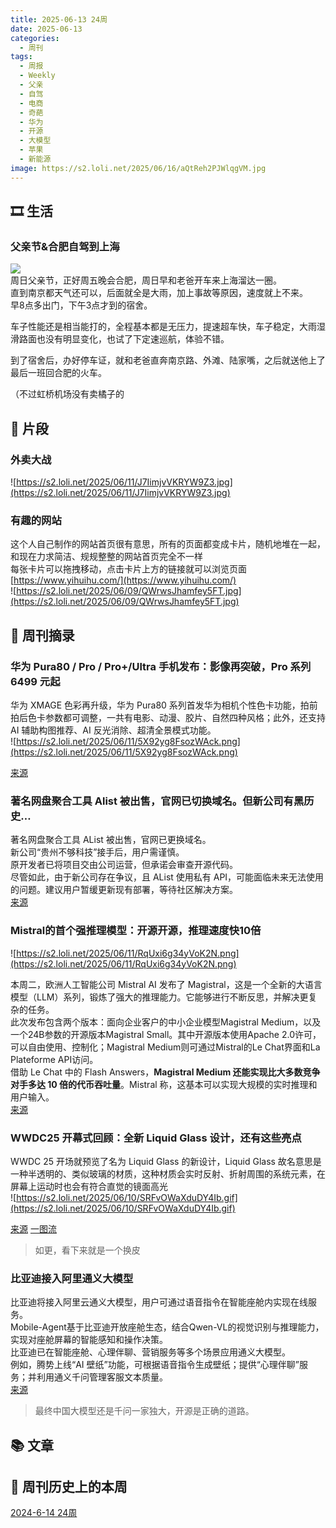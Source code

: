 ```yaml
---
title: 2025-06-13 24周
date: 2025-06-13
categories:
  - 周刊
tags:
  - 周报
  - Weekly
  - 父亲
  - 自驾
  - 电商
  - 奇葩
  - 华为
  - 开源
  - 大模型
  - 苹果
  - 新能源
image: https://s2.loli.net/2025/06/16/aQtReh2PJWlqgVM.jpg
---
```

## 🎞️ 生活
### 父亲节&合肥自驾到上海
![](https://s2.loli.net/2025/06/16/aQtReh2PJWlqgVM.jpg)  
周日父亲节，正好周五晚会合肥，周日早和老爸开车来上海溜达一圈。  
直到南京都天气还可以，后面就全是大雨，加上事故等原因，速度就上不来。  
早8点多出门，下午3点才到的宿舍。

车子性能还是相当能打的，全程基本都是无压力，提速超车快，车子稳定，大雨湿滑路面也没有明显变化，也试了下定速巡航，体验不错。

到了宿舍后，办好停车证，就和老爸直奔南京路、外滩、陆家嘴，之后就送他上了最后一班回合肥的火车。

（不过虹桥机场没有卖橘子的
## 💭 片段
### 外卖大战
![https://s2.loli.net/2025/06/11/J7IimjvVKRYW9Z3.jpg](https://s2.loli.net/2025/06/11/J7IimjvVKRYW9Z3.jpg)

### 有趣的网站
这个人自己制作的网站首页很有意思，所有的页面都变成卡片，随机地堆在一起，和现在力求简洁、规规整整的网站首页完全不一样  
每张卡片可以拖拽移动，点击卡片上方的链接就可以浏览页面  
[https://www.yihuihu.com/](https://www.yihuihu.com/)  
![https://s2.loli.net/2025/06/09/QWrwsJhamfey5FT.jpg](https://s2.loli.net/2025/06/09/QWrwsJhamfey5FT.jpg)

## 📰 周刊摘录
### 华为 Pura80 / Pro / Pro+/Ultra 手机发布：影像再突破，Pro 系列 6499 元起
华为 XMAGE 色彩再升级，华为 Pura80 系列首发华为相机个性色卡功能，拍前拍后色卡参数都可调整，一共有电影、动漫、胶片、自然四种风格；此外，还支持 AI 辅助构图推荐、AI 反光消除、超清全景模式功能。  
![https://s2.loli.net/2025/06/11/5X92yg8FsozWAck.png](https://s2.loli.net/2025/06/11/5X92yg8FsozWAck.png)

[来源](https://www.ithome.com/0/860/029.htm)

### 著名网盘聚合工具 Alist 被出售，官网已切换域名。但新公司有黑历史…
著名网盘聚合工具 AList 被出售，官网已更换域名。  
新公司“贵州不够科技”接手后，用户需谨慎。  
原开发者已将项目交由公司运营，但承诺会审查开源代码。  
尽管如此，由于新公司存在争议，且 AList 使用私有 API，可能面临未来无法使用的问题。建议用户暂缓更新现有部署，等待社区解决方案。  
[来源](https://www.appinn.com/alist-ownership-change/)

### Mistral的首个强推理模型：开源开源，推理速度快10倍
![https://s2.loli.net/2025/06/11/RqUxi6g34yVoK2N.png](https://s2.loli.net/2025/06/11/RqUxi6g34yVoK2N.png)

本周二，欧洲人工智能公司 Mistral AI 发布了 Magistral，这是一个全新的大语言模型（LLM）系列，锻炼了强大的推理能力。它能够进行不断反思，并解决更复杂的任务。  
此次发布包含两个版本：面向企业客户的中小企业模型Magistral Medium，以及一个24B参数的开源版本Magistral Small。其中开源版本使用Apache 2.0许可，可以自由使用、控制化；Magistral Medium则可通过Mistral的Le Chat界面和La Plateforme API访问。  
借助 Le Chat 中的 Flash Answers，**Magistral Medium 还能实现比大多数竞争对手多达 10 倍的代币吞吐量**。Mistral 称，这基本可以实现大规模的实时推理和用户输入。  
[来源](https://www.jiqizhixin.com/articles/2025-06-11-6)

### WWDC25 开幕式回顾：全新 Liquid Glass 设计，还有这些亮点
WWDC 25 开场就预览了名为 Liquid Glass 的新设计，Liquid Glass 故名意思是一种半透明的、类似玻璃的材质，这种材质会实时反射、折射周围的系统元素，在屏幕上运动时也会有符合直觉的镜面高光  
![https://s2.loli.net/2025/06/10/SRFvOWaXduDY4Ib.gif](https://s2.loli.net/2025/06/10/SRFvOWaXduDY4Ib.gif)

[来源](https://sspai.com/post/100065) [一图流](https://sspai.com/post/100067)
> 如更，看下来就是一个换皮

### 比亚迪接入阿里通义大模型
比亚迪将接入阿里云通义大模型，用户可通过语音指令在智能座舱内实现在线服务。  
Mobile-Agent基于比亚迪开放座舱生态，结合Qwen-VL的视觉识别与推理能力，实现对座舱屏幕的智能感知和操作决策。  
比亚迪已在智能座舱、心理伴聊、营销服务等多个场景应用通义大模型。  
例如，腾势上线“AI 壁纸”功能，可根据语音指令生成壁纸；提供“心理伴聊”服务；并利用通义千问管理客服文本质量。  
[来源](https://www.ithome.com/0/859/513.htm)
> 最终中国大模型还是千问一家独大，开源是正确的道路。


## 📚 文章


## 📜 周刊历史上的本周
[2024-6-14 24周](https://2han99siegward.github.io/posts/2024W24/)
